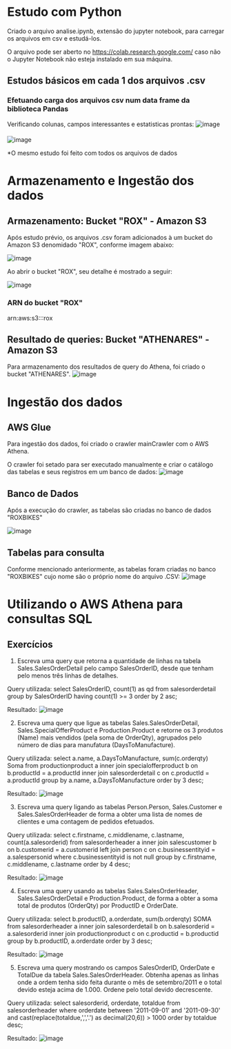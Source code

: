 # Estudo com Python

Criado o arquivo analise.ipynb, extensão do jupyter notebook, para carregar os arquivos em csv e estudá-los.

O arquivo pode ser aberto no https://colab.research.google.com/ caso não o Jupyter Notebook não esteja instalado em sua máquina.

## Estudos básicos em cada 1 dos arquivos .csv

### Efetuando carga dos arquivos csv num data frame da biblioteca Pandas
Verificando colunas, campos interessantes e estatisticas prontas:
![image](https://user-images.githubusercontent.com/11432754/112760029-38a90c00-8ffe-11eb-8533-75d19a243623.png)
#### 
#### 
![image](https://user-images.githubusercontent.com/11432754/112760040-4199dd80-8ffe-11eb-8b81-3f9fa23433ae.png)

*O mesmo estudo foi feito com todos os arquivos de dados

# Armazenamento e Ingestão dos dados
## Armazenamento: Bucket "ROX" - Amazon S3

Após estudo prévio, os arquivos .csv foram adicionados à um bucket do Amazon S3 denomidado "ROX", conforme imagem abaixo:

![image](https://user-images.githubusercontent.com/11432754/112759672-c3890700-8ffc-11eb-8408-e535bc7ae466.png)

Ao abrir o bucket "ROX", seu detalhe é mostrado a seguir:

![image](https://user-images.githubusercontent.com/11432754/112759718-f4693c00-8ffc-11eb-950c-d10cb3fc5917.png)

### ARN do bucket "ROX"
  arn:aws:s3:::rox
 
## Resultado de queries: Bucket "ATHENARES" - Amazon S3
Para armazenamento dos resultados de query do Athena, foi criado o bucket "ATHENARES".
![image](https://user-images.githubusercontent.com/11432754/112760370-65a9ee80-8fff-11eb-9fbe-c123660e1e0c.png)

# Ingestão dos dados
## AWS Glue
Para ingestão dos dados, foi criado o crawler mainCrawler com o AWS Athena. 

O crawler foi setado para ser executado manualmente e criar o catálogo das tabelas e seus registros em um banco de dados:
![image](https://user-images.githubusercontent.com/11432754/112760517-e9fc7180-8fff-11eb-9963-e4fdc7a39458.png)

## Banco de Dados
Após a execução do crawler, as tabelas são criadas no banco de dados "ROXBIKES"

![image](https://user-images.githubusercontent.com/11432754/112760606-4cee0880-9000-11eb-9a17-6f0e8d75177c.png)

## Tabelas para consulta
Conforme mencionado anteriormente, as tabelas foram criadas no banco "ROXBIKES" cujo nome são o próprio nome do arquivo .CSV:
![image](https://user-images.githubusercontent.com/11432754/112760650-7870f300-9000-11eb-8d60-1c93119b72ec.png)

# Utilizando o AWS Athena para consultas SQL
## Exercícios
1.	Escreva uma query que retorna a quantidade de linhas na tabela Sales.SalesOrderDetail pelo campo SalesOrderID, desde que tenham pelo menos três linhas de detalhes.

Query utilizada:
select SalesOrderID, count(1) as qd from salesorderdetail group by SalesOrderID having count(1) >= 3 order by 2 asc;

Resultado:
![image](https://user-images.githubusercontent.com/11432754/112760836-09e06500-9001-11eb-8ce1-3371929a9a26.png)

2.	Escreva uma query que ligue as tabelas Sales.SalesOrderDetail, Sales.SpecialOfferProduct e Production.Product e retorne os 3 produtos (Name) mais vendidos (pela soma de OrderQty), agrupados pelo número de dias para manufatura (DaysToManufacture).

Query utilizada:
select a.name, a.DaysToManufacture, sum(c.orderqty) Soma from productionproduct a inner join specialofferproduct b on b.productId = a.productId inner join salesorderdetail c on c.productId = a.productId group by a.name, a.DaysToManufacture order by 3 desc;

Resultado: 
![image](https://user-images.githubusercontent.com/11432754/112760885-3f854e00-9001-11eb-89d7-85fc30670fcf.png)

3.	Escreva uma query ligando as tabelas Person.Person, Sales.Customer e Sales.SalesOrderHeader de forma a obter uma lista de nomes de clientes e uma contagem de pedidos efetuados.

Query utilizada:
select c.firstname, c.middlename, c.lastname, count(a.salesorderid) from salesorderheader a inner join salescustomer b on b.customerid = a.customerid left join person c on c.businessentityid = a.salespersonid where c.businessentityid is not null group by c.firstname, c.middlename, c.lastname order by 4 desc;

Resultado:
![image](https://user-images.githubusercontent.com/11432754/112760935-6e9bbf80-9001-11eb-9fc1-0a3579a00647.png)

4.	Escreva uma query usando as tabelas Sales.SalesOrderHeader, Sales.SalesOrderDetail e Production.Product, de forma a obter a soma total de produtos (OrderQty) por ProductID e OrderDate.

Query utilizada:
select b.productID, a.orderdate, sum(b.orderqty) SOMA from salesorderheader a inner join salesorderdetail b on b.salesorderid = a.salesorderid inner join productionproduct c on c.productid = b.productid group by b.productID, a.orderdate order by 3 desc;

Resultado:
![image](https://user-images.githubusercontent.com/11432754/112760969-925f0580-9001-11eb-81e4-c56f596cd547.png)

5.	Escreva uma query mostrando os campos SalesOrderID, OrderDate e TotalDue da tabela Sales.SalesOrderHeader. Obtenha apenas as linhas onde a ordem tenha sido feita durante o mês de setembro/2011 e o total devido esteja acima de 1.000. Ordene pelo total devido decrescente.

Query utilizada:
select salesorderid, orderdate, totaldue from salesorderheader where orderdate between '2011-09-01' and '2011-09-30' and cast(replace(totaldue,',','.') as decimal(20,6)) > 1000 order by totaldue desc;

Resultado:
![image](https://user-images.githubusercontent.com/11432754/112761007-bde1f000-9001-11eb-9d13-6d43015a1585.png)
